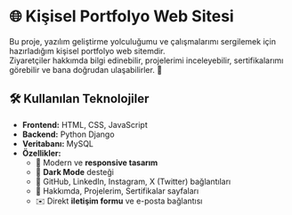 # 🌐 Kişisel Portfolyo Web Sitesi

Bu proje, yazılım geliştirme yolculuğumu ve çalışmalarımı sergilemek için hazırladığım kişisel portfolyo web sitemdir.  
Ziyaretçiler hakkımda bilgi edinebilir, projelerimi inceleyebilir, sertifikalarımı görebilir ve bana doğrudan ulaşabilirler. 🚀





## 🛠️ Kullanılan Teknolojiler
- **Frontend:** HTML, CSS, JavaScript  
- **Backend:** Python Django  
- **Veritabanı:** MySQL  
- **Özellikler:**  
  - 🎨 Modern ve **responsive tasarım**  
  - 🌙 **Dark Mode** desteği  
  - 🔗 GitHub, LinkedIn, Instagram, X (Twitter) bağlantıları  
  - 📝 Hakkımda, Projelerim, Sertifikalar sayfaları  
  - ✉️ Direkt **iletişim formu** ve e-posta bağlantısı  



